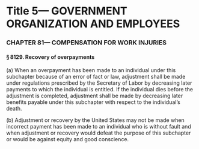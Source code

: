 
# Title 5— GOVERNMENT ORGANIZATION AND EMPLOYEES
### CHAPTER 81— COMPENSATION FOR WORK INJURIES
#### § 8129. Recovery of overpayments

(a) When an overpayment has been made to an individual under this subchapter because of an error of fact or law, adjustment shall be made under regulations prescribed by the Secretary of Labor by decreasing later payments to which the individual is entitled. If the individual dies before the adjustment is completed, adjustment shall be made by decreasing later benefits payable under this subchapter with respect to the individual’s death.

(b) Adjustment or recovery by the United States may not be made when incorrect payment has been made to an individual who is without fault and when adjustment or recovery would defeat the purpose of this subchapter or would be against equity and good conscience.
